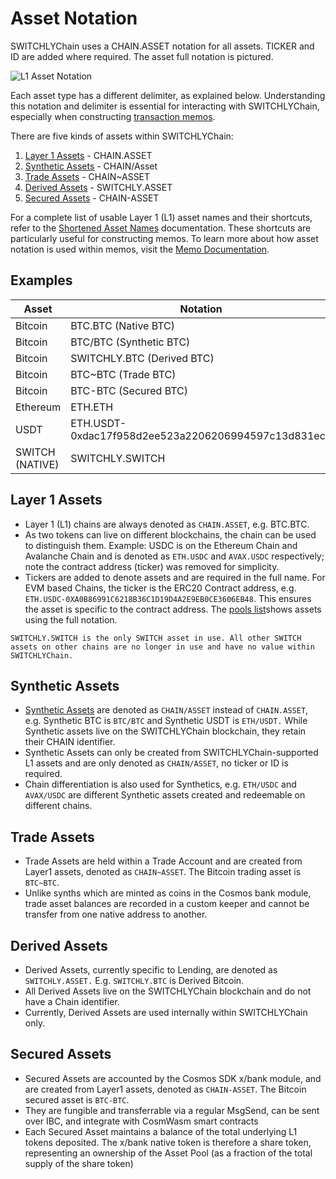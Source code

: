 # Asset Notation

SWITCHLYChain uses a CHAIN.ASSET notation for all assets. TICKER and ID are added where required. The asset full notation is pictured.

![L1 Asset Notation](https://docs.google.com/drawings/u/1/d/skidhZPIsMKQ-XWJWb3EJaQ/image?w=698&h=276&rev=23&ac=1&parent=1ZoJQKvyATQekFbWMk_rqX96K9BSmCArh9e-A_g66wDQ)

Each asset type has a different delimiter, as explained below. Understanding this notation and delimiter is essential for interacting with SWITCHLYChain, especially when constructing [transaction memos](./memos.md).

There are five kinds of assets within SWITCHLYChain:

1. [Layer 1 Assets](asset-notation.md#layer-1-assets) - CHAIN.ASSET
1. [Synthetic Assets](asset-notation.md#synthetic-assets) - CHAIN/Asset
1. [Trade Assets](asset-notation.md#trade-assets) - CHAIN~ASSET
1. [Derived Assets](asset-notation.md#derived-assets) - SWITCHLY.ASSET
1. [Secured Assets](asset-notation.md#secured-assets) - CHAIN-ASSET

For a complete list of usable Layer 1 (L1) asset names and their shortcuts, refer to the [Shortened Asset Names](./memo-length-reduction.md) documentation. These shortcuts are particularly useful for constructing memos. To learn more about how asset notation is used within memos, visit the [Memo Documentation](./memos.md).

## Examples

| Asset         | Notation                                            |
| ------------- | --------------------------------------------------- |
| Bitcoin       | BTC.BTC (Native BTC)                                |
| Bitcoin       | BTC/BTC (Synthetic BTC)                             |
| Bitcoin       | SWITCHLY.BTC (Derived BTC)                              |
| Bitcoin       | BTC~BTC (Trade BTC)                                 |
| Bitcoin       | BTC-BTC (Secured BTC)                               |
| Ethereum      | ETH.ETH                                             |
| USDT          | ETH.USDT-0xdac17f958d2ee523a2206206994597c13d831ec7 |
| SWITCH (NATIVE) | SWITCHLY.SWITCH                                           |

## Layer 1 Assets

- Layer 1 (L1) chains are always denoted as `CHAIN.ASSET`, e.g. BTC.BTC.
- As two tokens can live on different blockchains, the chain can be used to distinguish them. Example: USDC is on the Ethereum Chain and Avalanche Chain and is denoted as `ETH.USDC` and `AVAX.USDC` respectively; note the contract address (ticker) was removed for simplicity.
- Tickers are added to denote assets and are required in the full name. For EVM based Chains, the ticker is the ERC20 Contract address, e.g. `ETH.USDC-0XA0B86991C6218B36C1D19D4A2E9EB0CE3606EB48`. This ensures the asset is specific to the contract address. The [pools list](https://midgard.ninerealms.com/v2/pools)shows assets using the full notation.

```admonish danger
SWITCHLY.SWITCH is the only SWITCH asset in use. All other SWITCH assets on other chains are no longer in use and have no value within SWITCHLYChain.
```

## Synthetic Assets

- [Synthetic Assets](https://docs.switchly.org/switchly-finance/synthetic-asset-model) are denoted as `CHAIN/ASSET` instead of `CHAIN.ASSET`, e.g. Synthetic BTC is `BTC/BTC` and Synthetic USDT is `ETH/USDT.` While Synthetic assets live on the SWITCHLYChain blockchain, they retain their CHAIN identifier.
- Synthetic Assets can only be created from SWITCHLYChain-supported L1 assets and are only denoted as `CHAIN/ASSET`, no ticker or ID is required.
- Chain differentiation is also used for Synthetics, e.g. `ETH/USDC` and `AVAX/USDC` are different Synthetic assets created and redeemable on different chains.

## Trade Assets

- Trade Assets are held within a Trade Account and are created from Layer1 assets, denoted as `CHAIN~ASSET`. The Bitcoin trading asset is `BTC~BTC`.
- Unlike synths which are minted as coins in the Cosmos bank module, trade asset balances are recorded in a custom keeper and cannot be transfer from one native address to another.

## Derived Assets

- Derived Assets, currently specific to Lending, are denoted as `SWITCHLY.ASSET.` E.g. `SWITCHLY.BTC` is Derived Bitcoin.
- All Derived Assets live on the SWITCHLYChain blockchain and do not have a Chain identifier.
- Currently, Derived Assets are used internally within SWITCHLYChain only.

## Secured Assets

- Secured Assets are accounted by the Cosmos SDK x/bank module, and are created from Layer1 assets, denoted as `CHAIN-ASSET`. The Bitcoin secured asset is `BTC-BTC`.
- They are fungible and transferrable via a regular MsgSend, can be sent over IBC, and integrate with CosmWasm smart contracts
- Each Secured Asset maintains a balance of the total underlying L1 tokens deposited. The x/bank native token is therefore a share token, representing an ownership of the Asset Pool (as a fraction of the total supply of the share token)
